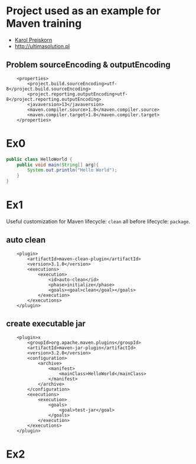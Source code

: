 # Project used as an example for Maven training

- [Karol Preiskorn](https://www.linkedin.com/in/kpreiskorn/)
- http://ultimasolution.pl

## Problem sourceEncoding & outputEncoding

```maven
    <properties>
        <project.build.sourceEncoding>utf-8</project.build.sourceEncoding>
        <project.reporting.outputEncoding>utf-8</project.reporting.outputEncoding>
        <javaversion>13</javaversion>
        <maven.compiler.source>1.8</maven.compiler.source>
        <maven.compiler.target>1.8</maven.compiler.target>
    </properties>
```

# Ex0
```java
public class HelloWorld {
    public void main(String[] arg){
        System.out.println("Hello World");
    }
}
```

# Ex1

Useful customization for Maven lifecycle: `clean` all before lifecycle: `package`.

## auto clean
```maven
    <plugin>
        <artifactId>maven-clean-plugin</artifactId>
        <version>3.1.0</version>
        <executions>
            <execution>
                <id>auto-clean</id>
                <phase>initialize</phase>
                <goals><goal>clean</goal></goals>
            </execution>
        </executions>
    </plugin>
```
## create executable jar
```maven
    <plugin>x
        <groupId>org.apache.maven.plugins</groupId>
        <artifactId>maven-jar-plugin</artifactId>
        <version>3.2.0</version>
        <configuration>
            <archive>
                <manifest>
                    <mainClass>HelloWorld</mainClass>
                </manifest>
            </archive>
        </configuration>
        <executions>
            <execution>
                <goals>
                    <goal>test-jar</goal>
                </goals>
            </execution>
        </executions>
    </plugin>
```
# Ex2


